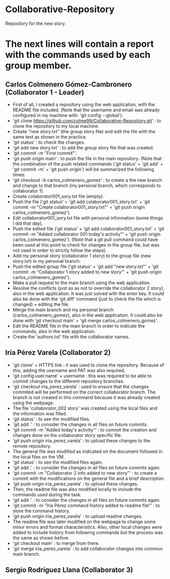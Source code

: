# Collaborative-Repository
Repository for the new story.

# The next lines will contain a report with the commands used by each group member.

## Carlos Colmenero Gómez-Cambronero (Collaborator 1 - Leader)
* First of all, I created a repository using the web application, with the README file included.
(Note that the username and email was already configured in my machine with: 'git config --global').
* 'git clone https://github.com/colme99/Collaborative-Repository.git' : to clone the repository to my local machine.
* Create "new story.txt" (the group story file) and edit the file with the same text as shown in the practice.
* 'git status' : to check the changes.
* 'git add new story.txt' : to add the group story file that was created.
* 'git commit -m "First commit"'.
* 'git push origin main' : to push the file in the main repository.
(Note that the combination of the push related commands ('git status' + 'git add' + 'git commit -m' + 'git push origin') will be summarized the following times.
* 'git checkout -b carlos_colmenero_gomez' : to create a the new branch and change to that branch (my personal branch, which corresponds to collaborator 1).
* Create colaborator001_sory.txt file (empty).
* Push the file ('git status' + 'git add colaborator001_story.txt' + 'git commit -m "Create colaborator001_story.txt"' + 'git push origin carlos_colmenero_gomez').
* Edit collaborator001_sory.txt file with personal information (some things I did that day).
* Push the edited file ('git status' + 'git add colaborator001_story.txt' + 'git commit -m "Added collaborator 001 today's activity"' + 'git push origin carlos_colmenero_gomez').
(Note that a git pull command could have been used at this point to check for changes in the group file, but was not used in order to strictly follow the steps).
* Add my personal story (collaborator 1 story) to the group file (new story.txt) in my personal branch.
* Push the edited group file ('git status' + 'git add "new story.txt"' + 'git commit -m "Collaborator 1 story added to new story"' + 'git push origin carlos_colmenero_gomez').
* Make a pull request to the main branch using the web application.
* Resolve the conflicts (just so as not to override the collaborator 2 story), also in the web application. It was just solved with the enter key. It could also be done with the 'git diff' command (just to check the file which is changed) + editing the file.
* Merge the main branch and my personal branch (carlos_colmenero_gomez), also in the web application. It could also be done with 'git checkout main' + 'git merge carlos_colmenero_gomez'.
* Edit the README file in the main branch in order to indicate the commands, also in the web application.
* Create the 'authors.txt' file with the collaborator names.

## Iria Pérez Varela (Collaborator 2)
* 'git clone' + HTTPS link : it was used to clone the repository. Because of this, adding the username and PAT was also required.
* 'git config user.name' + username : this was required to be able to commit changes to the different repository branches.
* 'git checkout iria_perez_varela' : used to ensure that the changes commited will be performed on the correct collaborator branch. The branch is not created in this command because it was already created using the webpage.
* The file 'collaborator_002 story' was created using the local files and the information was filled.
* 'git status' : to see the modified files.
* 'git add .' : to consider the changes in all files on future commits.
* 'git commit -m "Added today's activity"' : to commit the creation and changes done on the collaborator story specific file.
* 'git push origin iria_perez_varela' : to upload these changes to the remote repository.
* The general file was modified as indicated on the document followed in the local files on the VM.
* 'git status' : to see the modified files again.
* 'git add .' : to consider the changes in all files on future commits again.
* 'git commit -m "Collaborator 2 info added to new story"' : to create a commit with the modifications on the general file and a brief description.
* 'git push origin iria_perez_varela' : to upload these changes.
* Then, the readme file was also modified locally to include the commands used during the task.
* 'git add .' : to consider the changes in all files on future commits again.
* 'git commit -m "Iria Pérez command history added to readme file"' : to store the command history.
* 'git push origin iria_perez_varela' : to upload readme changes.
* The readme file was later modified on the webpage to change some minor errors and format characteristics. Also, other local changes were added to include history from following commands but the process was the same as shown before.
* 'git checkout main' : to merge from there.
* 'git merge iria_perez_varela' : to add collaborator changes into common main branch.

## Sergio Rodríguez Llana (Collaborator 3)
